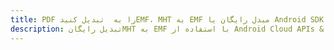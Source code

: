 ---title: PDF را به  تبدیل کنیدEMF، MHT به EMF مبدل رایگان یا Android SDKdescription: تبدیل رایگانMHT به EMF با استفاده از Android Cloud APIs & SDK همچنین اسناد PDF را در Cloud ایجاد، ویرایش و رندر کنید.---